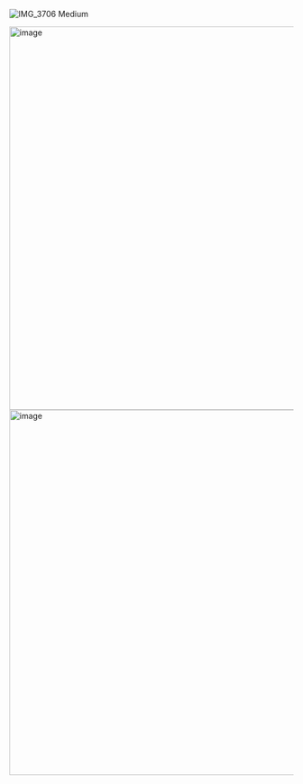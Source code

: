 
![IMG_3706 Medium](https://github.com/user-attachments/assets/91bd874a-6ca7-48d9-975f-f461081158dc)

<img width="679" alt="image" src="https://github.com/user-attachments/assets/3a8e27e9-1e69-4240-8655-6f7149ca3392">

<img width="647" alt="image" src="https://github.com/user-attachments/assets/c751a34b-20b0-4849-b24c-4e95e1ea7fdb">


